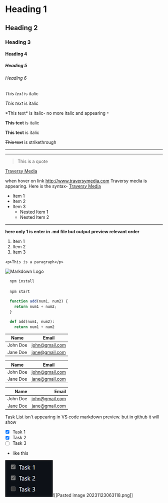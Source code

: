 <!-- comments also like html comments -->
<!-- Headings -->
# Heading 1
## Heading 2
### Heading 3
#### Heading 4
##### Heading 5
###### Heading 6

<!-- Italics -->
*This text* is italic

_This text_ is italic

<!-- escape especial character -->
\*This text* is italic- no more italic and appearing `*` 


<!-- Strong -->
**This text** is italic

__This text__ is italic

<!-- Strikethrough -->
~~This text~~ is strikethrough

<!-- Horizontal Rule -->

---
___

<!-- Blockquote -->
> This is a quote

<!-- Links -->
[Traversy Media](http://www.traversymedia.com)

when hover on link http://www.traversymedia.com Traversy media is appearing. Here is the syntax- [Traversy Media](http://www.traversymedia.com "Traversy Media")

<!-- UL -->
* Item 1
* Item 2
* Item 3
  * Nested Item 1
  * Nested Item 2
-----------------------------------------------

<!-- OL -->
**here only 1 is enter in .md file but output preview relevant order**
1. Item 1
1. Item 2
1. Item 3


<!-- Inline Code Block -->
`<p>This is a paragraph</p>`

<!-- Images -->
<!-- Very similar to link syntax just put ! except it -->
![Markdown Logo](https://markdown-here.com/img/icon256.png)

<!-- Github Markdown -->

<!-- Code Blocks -->
```bash
  npm install

  npm start
```

```javascript
  function add(num1, num2) {
    return num1 + num2;
  }
```

```python
  def add(num1, num2):
    return num1 + num2
```

<!-- Tables -->
| Name     | Email          |
| -------- | -------------- |
| John Doe | john@gmail.com |
| Jane Doe | jane@gmail.com |

<!-- Simple formatted Tables -->
<!-- items on the center alignment on cell  -->
| Name     | Email          |
| :--------: | :--------------: |
| John Doe | john@gmail.com |
| Jane Doe | jane@gmail.com |

<!-- items on the right alignment on cell  -->
| Name     | Email          |
| --------: | --------------: |
| John Doe | john@gmail.com |
| Jane Doe | jane@gmail.com |


<!-- Check List -->
Task List isn't appearing in VS code markdown preview. but in github it will show
* [x] Task 1
* [x] Task 2
* [ ] Task 3
* like this

![git hub preview](./images/Screenshot%202023-11-12%20001541.png)![[Pasted image 20231123063118.png]]